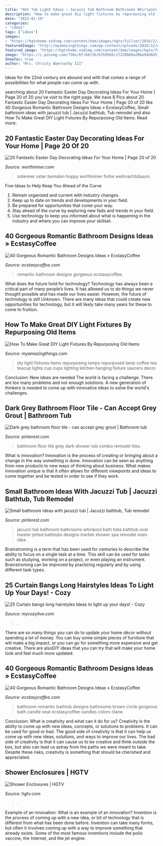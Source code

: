 ```yaml
---
title: "Hot Tub Light Ideas ~ Jacuzzi Tub Bathroom Bathrooms Whirlpool Bath Tubs Bathtub Oval Master Jetted Bathtubs Designs Marble Shower Spa Remodel Main Idea"
description: "How to make great diy light fixtures by repurposing old items"
date: "2023-01-19"
categories:
- "ideas"
tags: ["ideas"]
images:
- "https://hgtvhome.sndimg.com/content/dam/images/hgtv/fullset/2010/2/24/1/DP_Dennis-master-shower_s3x4.jpg.rend.hgtvcom.616.822.suffix/1400946339789.jpeg"
featuredImage: "http://myamazingthings.com/wp-content/uploads/2016/12/Arquivo-23-11-15-14-00-37.jpeg"
featured_image: "https://hgtvhome.sndimg.com/content/dam/images/hgtv/fullset/2010/2/24/1/DP_Dennis-master-shower_s3x4.jpg.rend.hgtvcom.616.822.suffix/1400946339789.jpeg"
image: "https://i.pinimg.com/736x/bf/b9/5b/bfb95b5c17220860a28be94d8d5149c3--jacuzzi-bathroom-jacuzzi-tub.jpg"
ShowToc: true
author: "Mrs. Christy Abernathy III"
---
```



Ideas for the 22nd century are abound and with that comes a range of possibilities for what people can come up with.

	

		
searching about 20 Fantastic Easter Day Decorating Ideas For Your Home | Page 20 of 20 you've visit to the right page. We have 8 Pics about 20 Fantastic Easter Day Decorating Ideas For Your Home | Page 20 of 20 like 40 Gorgeous Romantic Bathroom Designs Ideas » EcstasyCoffee, Small bathroom ideas with jacuzzi tub | Jacuzzi bathtub, Tub remodel and also How To Make Great DIY Light Fixtures By Repurposing Old Items. Read more:
		
    
## 20 Fantastic Easter Day Decorating Ideas For Your Home | Page 20 Of 20

<img loading=lazy src="https://worthminer.com/wp-content/uploads/2017/03/Easter-Day-Home-Decor-Ideas-20.jpg" onerror="this.onerror=null;this.src='https://tse2.mm.bing.net/th?id=OIP.Gd2iGgtiwwMhpTGoWdAI_QDYEg&amp;pid=15.1';" alt="20 Fantastic Easter Day Decorating Ideas For Your Home | Page 20 of 20">

_Source: worthminer.com_

>ostereier oster bemalen hoppy worthminer frohe weihnachtsbaum. 

	

Five Ideas to Help Keep You Ahead of the Curve
1. Remain organized and current with industry changes.
2. Keep up to date on trends and developments in your field.
3. Be prepared for opportunities that come your way.
4. Stay ahead of the curve by exploring new fads and trends in your field.
5. Use technology to keep you informed about what is happening in the industry and where you can improve your skillset.

    
## 40 Gorgeous Romantic Bathroom Designs Ideas » EcstasyCoffee

<img loading=lazy src="https://i1.wp.com/www.ecstasycoffee.com/wp-content/uploads/2016/10/romantic-bathroom.jpg?resize=599%2C976" onerror="this.onerror=null;this.src='https://tse1.mm.bing.net/th?id=OIP.kVDXDIg4c0mouuRsXv4wCgHaME&amp;pid=15.1';" alt="40 Gorgeous Romantic Bathroom Designs Ideas » EcstasyCoffee">

_Source: ecstasycoffee.com_

>romantic bathroom designs gorgeous ecstasycoffee. 

	

What does the future hold for technology?
Technology has always been a critical part of many people’s lives. It has allowed us to do things we never thought possible and has made our lives easier. However, the future of technology is still Unknown. There are many ideas that could create new opportunities for technology, but it will likely take many years for these to come to fruition.

    
## How To Make Great DIY Light Fixtures By Repurposing Old Items

<img loading=lazy src="http://myamazingthings.com/wp-content/uploads/2016/12/Arquivo-23-11-15-14-00-37.jpeg" onerror="this.onerror=null;this.src='https://tse3.mm.bing.net/th?id=OIP.y2zCp1x7nHOv3ibcWrduxwHaJI&amp;pid=15.1';" alt="How To Make Great DIY Light Fixtures By Repurposing Old Items">

_Source: myamazingthings.com_

>diy light fixtures items repurposing lamps repurposed lamp coffee tea teacup lights cup cups lighting kitchen hanging fixture saucers decor. 

	

Conclusion: New ideas are needed
The world is facing a challenge. There are too many problems and not enough solutions. A new generation of thinkers is needed to come up with innovative ideas to solve the world's challenges.

    
## Dark Grey Bathroom Floor Tile - Can Accept Grey Grout | Bathroom Tub

<img loading=lazy src="https://i.pinimg.com/736x/5a/39/ba/5a39ba0a3230d806985370ef832e41e9--bathroom-floor-tiles-wall-tiles.jpg" onerror="this.onerror=null;this.src='https://tse4.mm.bing.net/th?id=OIP.v3Es_bu-EkGLZdr2lPuUKgHaKf&amp;pid=15.1';" alt="Dark grey bathroom floor tile - can accept grey grout | Bathroom tub">

_Source: pinterest.com_

>bathroom floor tile grey dark shower tub combo remodel tiles. 

	

What is innovation?
Innovation is the process of creating or bringing about a change in the way something is done. Innovation can be seen as anything from new products to new ways of thinking about business. What makes innovation unique is that it often allows for different viewpoints and ideas to come together and be tested in order to see if they work.

    
## Small Bathroom Ideas With Jacuzzi Tub | Jacuzzi Bathtub, Tub Remodel

<img loading=lazy src="https://i.pinimg.com/736x/bf/b9/5b/bfb95b5c17220860a28be94d8d5149c3--jacuzzi-bathroom-jacuzzi-tub.jpg" onerror="this.onerror=null;this.src='https://tse2.mm.bing.net/th?id=OIP.Z5cV0VQNeVfTMQhe4OW4_wHaJ4&amp;pid=15.1';" alt="Small bathroom ideas with jacuzzi tub | Jacuzzi bathtub, Tub remodel">

_Source: pinterest.com_

>jacuzzi tub bathroom bathrooms whirlpool bath tubs bathtub oval master jetted bathtubs designs marble shower spa remodel main idea. 

	

Brainstroming is a term that has been used for centuries to describe the ability to focus on a single task at a time. This skill can be used for tasks such as studying, working on a project, or even playing an instrument. Brainstroming can be improved by practicing regularly and by using different task types.

    
## 25 Curtain Bangs Long Hairstyles Ideas To Light Up Your Days! - Cozy

<img loading=lazy src="https://mycozylive.com/wp-content/uploads/2021/03/14-1.jpg" onerror="this.onerror=null;this.src='https://tse1.mm.bing.net/th?id=OIP.PBDNs_gFULCG0gTw4DCe6AHaJM&amp;pid=15.1';" alt="25 Curtain bangs long hairstyles Ideas to light up your days! - Cozy">

_Source: mycozylive.com_

>. 

	

There are so many things you can do to update your home décor without spending a lot of money. You can buy some simple pieces of furniture that will make a big impact, or you can go for something more expensive and get creative. There are alsoDIY ideas that you can try that will make your home look and feel much more updated.

    
## 40 Gorgeous Romantic Bathroom Designs Ideas » EcstasyCoffee

<img loading=lazy src="https://i2.wp.com/www.ecstasycoffee.com/wp-content/uploads/2016/10/Beautiful-Circle-Bathtub-with-Brown-Seat.jpg?resize=673%2C900" onerror="this.onerror=null;this.src='https://tse2.mm.bing.net/th?id=OIP.Pjlrg1Mk-c90_UL5xVT0vwHaJ5&amp;pid=15.1';" alt="40 Gorgeous Romantic Bathroom Designs Ideas » EcstasyCoffee">

_Source: ecstasycoffee.com_

>bathroom romantic bathtub designs bathrooms brown circle gorgeous bath candle seat ecstasycoffee candles colors rilane. 

	

Conclusion: What is creativity and what can it do for us?
Creativity is the ability to come up with new ideas, concepts, or solutions to problems. It can be used for good or bad. The good side of creativity is that it can help us come up with new ideas, solutions, and ways to improve our lives. The bad side of creativity is that it can cause us to be creative and think outside the box, but also can lead us astray from the paths we were meant to take. Despite these risks, creativity is something that should be cherished and appreciated.

    
## Shower Enclosures | HGTV

<img loading=lazy src="https://hgtvhome.sndimg.com/content/dam/images/hgtv/fullset/2010/2/24/1/DP_Dennis-master-shower_s3x4.jpg.rend.hgtvcom.616.822.suffix/1400946339789.jpeg" onerror="this.onerror=null;this.src='https://tse3.mm.bing.net/th?id=OIP.OWmvq10bmkVPsjga1IvEYgHaJ4&amp;pid=15.1';" alt="Shower Enclosures | HGTV">

_Source: hgtv.com_

>. 

	

Example of an innovation: What is an example of an innovation?
Invention is the process of coming up with a new idea, or bit of technology that is different from what has been done before. Invention can take many forms, but often it involves coming up with a way to improve something that already exists. Some of the most famous inventions include the polio vaccine, the Internet, and the jet engine.

